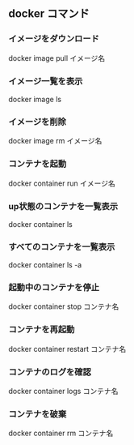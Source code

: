 ## docker コマンド
### イメージをダウンロード
docker image pull イメージ名

### イメージ一覧を表示
docker image ls

### イメージを削除
docker image rm イメージ名

### コンテナを起動
docker container run イメージ名

### up状態のコンテナを一覧表示
docker container ls

### すべてのコンテナを一覧表示
docker container ls -a

### 起動中のコンテナを停止
docker container stop コンテナ名

### コンテナを再起動
docker container restart コンテナ名

### コンテナのログを確認
docker container logs コンテナ名

### コンテナを破棄
docker container rm コンテナ名

